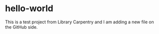 # hello-world

This is a test project from Library Carpentry and I am adding a new file on the GitHub side.

